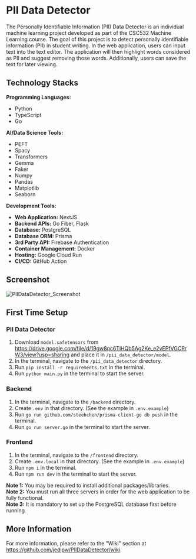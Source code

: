 # PII Data Detector

The Personally Identifiable Information (PII) Data Detector is an individual machine learning project developed as part of the CSC532 Machine Learning course. The goal of this project is to detect personally identifiable information (PII) in student writing. In the web application, users can input text into the text editor. The application will then highlight words considered as PII and suggest removing those words. Additionally, users can save the text for later viewing.

## Technology Stacks

<b>Programming Languages:</b>
- Python
- TypeScript
- Go

<b>AI/Data Science Tools:</b>
- PEFT
- Spacy
- Transformers
- Gemma
- Faker
- Numpy
- Pandas
- Matplotlib
- Seaborn

<b>Development Tools:</b>
- <b>Web Application:</b> NextJS
- <b>Backend APIs:</b> Go Fiber, Flask
- <b>Database:</b> PostgreSQL
- <b>Database ORM:</b> Prisma
- <b>3rd Party API:</b> Firebase Authentication
- <b>Container Management:</b> Docker
- <b>Hosting:</b> Google Cloud Run
- <b>CI/CD:</b> GitHub Action

## Screenshot

![PIIDataDetector_Screenshot](https://github.com/jedipw/PIIDataDetector/assets/82791342/3f3d4407-c9e6-419a-b89e-331e39f3bad0)

## First Time Setup
### PII Data Detector
1. Download `model.safetensors` from https://drive.google.com/file/d/19gw8qc6TlHQb5Ag2Ke_e2vEPfVGCRrW3/view?usp=sharing and place it in `/pii_data_detector/model`.
1. In the terminal, navigate to the `/pii_data_detector` directory.
2. Run `pip install -r requirements.txt` in the terminal.
3. Run `python main.py` in the terminal to start the server.

### Backend
1. In the terminal, navigate to the `/backend` directory.
2. Create `.env` in that directory. (See the example in `.env.example`)
3. Run `go run github.com/steebchen/prisma-client-go db push` in the terminal.
4. Run `go run server.go` in the terminal to start the server.

### Frontend
1. In the terminal, navigate to the `/frontend` directory.
2. Create `.env.local` in that directory. (See the example in `.env.example`)
3. Run `npm i` in the terminal.
4. Run `npm run dev` in the terminal to start the server.

**Note 1:** You may be required to install additional packages/libraries.<br>
**Note 2:** You must run all three servers in order for the web application to be fully functional.<br>
**Note 3:** It is mandatory to set up the PostgreSQL database first before running.<br>

## More Information
For more information, please refer to the "Wiki" section at https://github.com/jedipw/PIIDataDetector/wiki.
